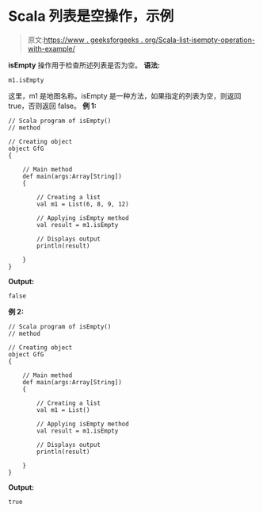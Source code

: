 # Scala 列表是空操作，示例

> 原文:[https://www . geeksforgeeks . org/Scala-list-isempty-operation-with-example/](https://www.geeksforgeeks.org/scala-list-isempty-operation-with-example/)

**isEmpty** 操作用于检查所述列表是否为空。
**语法:**

```
m1.isEmpty
```

这里，m1 是地图名称。isEmpty 是一种方法，如果指定的列表为空，则返回 true，否则返回 false。
**例 1:**

```
// Scala program of isEmpty()
// method

// Creating object
object GfG
{ 

    // Main method
    def main(args:Array[String])
    {

        // Creating a list
        val m1 = List(6, 8, 9, 12)

        // Applying isEmpty method
        val result = m1.isEmpty

        // Displays output
        println(result)

    }
}
```

**Output:**

```
false

```

**例 2:**

```
// Scala program of isEmpty()
// method

// Creating object
object GfG
{ 

    // Main method
    def main(args:Array[String])
    {

        // Creating a list
        val m1 = List()

        // Applying isEmpty method
        val result = m1.isEmpty

        // Displays output
        println(result)

    }
}
```

**Output:**

```
true

```